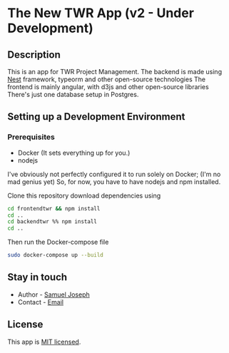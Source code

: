 # The New TWR App (v2 - Under Development)

## Description
This is an app for TWR Project Management. 
The backend is made using [Nest](https://github.com/nestjs/nest) framework, typeorm and other open-source technologies
The frontend is mainly angular, with d3js and other open-source libraries
There's just one database setup in Postgres.


## Setting up a Development Environment

### Prerequisites
 * Docker (It sets everything up for you.)
 * nodejs

I've obviously not perfectly configured it to run solely on Docker; (I'm no mad genius yet)
So, for now, you have to have nodejs and npm installed. 


Clone this repository download dependencies using 
``` bash
cd frontendtwr && npm install
cd ..
cd backendtwr %% npm install
cd ..
```
Then run the Docker-compose file

``` bash
sudo docker-compose up --build
```

## Stay in touch

- Author - [Samuel Joseph](https://linkedin.com/samuelj123)
- Contact - [Email](mailto:samuelj123@gmail.com)

## License

  This app is [MIT licensed](LICENSE).
